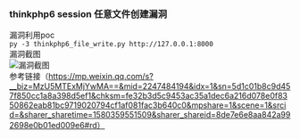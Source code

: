 
### thinkphp6 session 任意文件创建漏洞  
  
漏洞利用poc  
```py -3 thinkphp6_file_write.py http://127.0.0.1:8000```  
漏洞截图    
![漏洞截图](https://github.com/bmjoker/poc/blob/master/Thinkphp/1.png)    
参考链接（https://mp.weixin.qq.com/s?__biz=MzU5MTExMjYwMA==&mid=2247484194&idx=1&sn=5d1c01b8c9d457f850cc1a8a398d5ef1&chksm=fe32b3d5c9453ac35a1dec6a216d078e0f8350862eab81bc9719020794cf1af081fac3b640c0&mpshare=1&scene=1&srcid=&sharer_sharetime=1580359551509&sharer_shareid=8de7e6e8aa842a992698e0b01ed009e6#rd）
